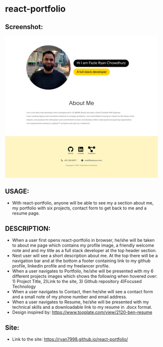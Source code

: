 # react-portfolio

## Screenshot:
![](src/screenshot.png)

## USAGE:
- With react-portfolio, anyone will be able to see my a section about me, my portfolio with six projects, contact form to get back to me and a resume page.

## DESCRIPTION:
- When a user first opens react-portfolio in browser, he/she will be taken to about me page which contains my profile image, a friendly welcome note and and my title as a full stack developer at the top header section.
- Next user will see a short description about me. At the top there will be a navigation bar and at the bottom a footer containing link to my github profile, linkedin profile and my freelancer profile.
- When a user navigates to Portfolio, he/she will be presented with my 6 different projects images which shows the following when hovered over: 1) Project Title, 2)Link to the site, 3) Github repository 4)Focused Technology
- When a user navigates to Contact, then he/she will see a contact form and a small note of my phone number and email address. 
- When a user navigates to Resume, he/she will be presented with my technical skills and a downloadable link to my resume in .docx format.
- Design inspired by: https://www.tooplate.com/view/2120-ben-resume

## Site:
- Link to the site: https://ryan7998.github.io/react-portfolio/